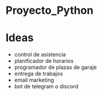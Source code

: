 # Proyecto_Python

# Ideas
- control de asistencia
- planificador de horarios
- programador de plazas de garaje
- entrega de trabajos
- email marketing
- bot de telegram o discord